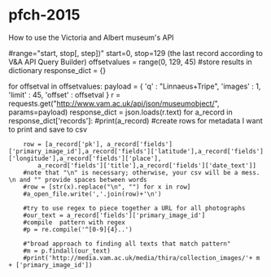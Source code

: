 # pfch-2015
How to use the Victoria and Albert museum's API

#range="start, stop[, step])" start=0, stop=129 (the last record according to V&A API Query Builder)
offsetvalues = range(0, 129, 45)
#store results in dictionary
response_dict = {}

for offsetval in offsetvalues:
    payload = { 'q' : "Linnaeus+Tripe", 'images' : 1, 'limit' : 45, 'offset' : offsetval }
    r = requests.get("http://www.vam.ac.uk/api/json/museumobject/", params=payload)
    response_dict = json.loads(r.text)
    for a_record in response_dict['records']:
        #print(a_record)
        #create rows for  metadata I want to print and save to csv
        
        row = [a_record['pk'], a_record['fields']['primary_image_id'],a_record['fields']['latitude'],a_record['fields']['longitude'],a_record['fields']['place'],
            a_record['fields']['title'],a_record['fields']['date_text']]
        #note that "\n" is necessary; otherwise, your csv will be a mess. \n and "" provide spaces between words
        #row = [str(x).replace("\n", "") for x in row]
        #a_open_file.write(','.join(row)+'\n')
       
        #try to use regex to piece together a URL for all photographs
        #our_text = a_record['fields']['primary_image_id']
        #compile  pattern with regex
        #p = re.compile('^[0-9]{4}..')

        #"broad approach to finding all texts that match pattern"
        #m = p.findall(our_text)
        #print('http://media.vam.ac.uk/media/thira/collection_images/'+ m + ['primary_image_id'])

